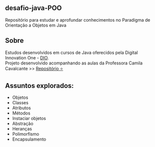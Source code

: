 ## desafio-java-POO
Repositório para estudar e aprofundar conhecimentos no Paradigma de Orientação a Objetos em Java 

## Sobre
Estudos desenvolvidos em cursos de Java oferecidos pela Digital Innovation One - [DIO](https://www.dio.me/).
<br> Projeto desenvolvido acompanhando as aulas da Professora Camila Cavalcante >> [Repositório ⭐](https://github.com/cami-la/desafio-poo-dio)

## Assuntos explorados:
- Objetos
- Classes
- Atributos
- Métodos
- Instaciar objetos
- Abstração
- Heranças
- Polimorfismo
- Encapsulamento
